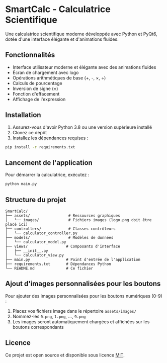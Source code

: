 # SmartCalc - Calculatrice Scientifique

Une calculatrice scientifique moderne développée avec Python et PyQt6, dotée d'une interface élégante et d'animations fluides.

## Fonctionnalités

- Interface utilisateur moderne et élégante avec des animations fluides
- Écran de chargement avec logo
- Opérations arithmétiques de base (+, -, ×, ÷)
- Calculs de pourcentage
- Inversion de signe (±)
- Fonction d'effacement
- Affichage de l'expression

## Installation

1. Assurez-vous d'avoir Python 3.8 ou une version supérieure installé
2. Clonez ce dépôt
3. Installez les dépendances requises :

```bash
pip install -r requirements.txt
```

## Lancement de l'application

Pour démarrer la calculatrice, exécutez :

```bash
python main.py
```

## Structure du projet

```plaintext
SmartCalc/
├── assets/                 # Ressources graphiques
│   └── images/             # Fichiers images (logo.png doit être placé ici)
├── controllers/            # Classes contrôleurs
│   └── calculator_controller.py
├── models/                 # Modèles de données
│   └── calculator_model.py
├── views/                 # Composants d'interface
│   ├── __init__.py
│   └── calculator_view.py
├── main.py                # Point d'entrée de l'application
├── requirements.txt       # Dépendances Python
└── README.md              # Ce fichier
```

## Ajout d'images personnalisées pour les boutons

Pour ajouter des images personnalisées pour les boutons numériques (0-9) :

1. Placez vos fichiers image dans le répertoire `assets/images/`
2. Nommez-les `0.png`, `1.png`, ..., `9.png`
3. Les images seront automatiquement chargées et affichées sur les boutons correspondants

## Licence

Ce projet est open source et disponible sous licence [MIT](LICENSE).
